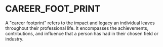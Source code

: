 # CAREER_FOOT_PRINT
A "career footprint" refers to the impact and legacy an individual leaves throughout their professional life. It encompasses the achievements, contributions, and influence that a person has had in their chosen field or industry.
